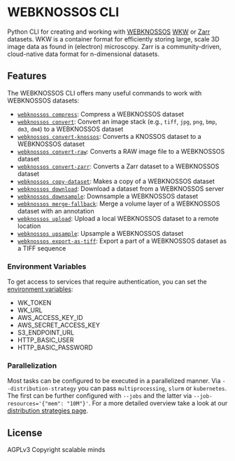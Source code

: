 # WEBKNOSSOS CLI

Python CLI for creating and working with [WEBKNOSSOS](https://webknossos.org/) [WKW](https://docs.webknossos.org/webknossos/data/wkw.html) or [Zarr](https://docs.webknossos.org/webknossos/data/zarr.html) datasets. WKW is a container format for efficiently storing large, scale 3D image data as found in (electron) microscopy. Zarr is a community-driven, cloud-native data format for n-dimensional datasets.

## Features

The WEBKNOSSOS CLI offers many useful commands to work with WEBKNOSSOS datasets:

- [`webknossos compress`](compress.md): Compress a WEBKNOSSOS dataset
- [`webknossos convert`](convert.md#convert): Convert an image stack (e.g., `tiff`, `jpg`, `png`, `bmp`, `dm3`, `dm4`) to a WEBKNOSSOS dataset
- [`webknossos convert-knossos`](convert.md#convert-knossos): Converts a KNOSSOS dataset to a WEBKNOSSOS dataset
- [`webknossos convert-raw`](convert.md#convert-raw): Converts a RAW image file to a WEBKNOSSOS dataset
- [`webknossos convert-zarr`](convert.md#convert-zarr): Converts a Zarr dataset to a WEBKNOSSOS dataset 
- [`webknossos copy-dataset`](copy-dataset.md): Makes a copy of a WEBKNOSSOS dataset
- [`webknossos download`](download.md): Download a dataset from a WEBKNOSSOS server
- [`webknossos downsample`](downsample.md): Downsample a WEBKNOSSOS dataset
- [`webknossos merge-fallback`](merge-fallback.md): Merge a volume layer of a WEBKNOSSOS dataset with an annotation
- [`webknossos upload`](upload.md): Upload a local WEBKNOSSOS dataset to a remote location
- [`webknossos upsample`](upsample.md): Upsample a WEBKNOSSOS dataset
- [`webknossos export-as-tiff`](export-as-tiff.md): Export a part of a WEBKNOSSOS dataset as a TIFF sequence

### Environment Variables

To get access to services that require authentication, you can set the [environment variables](environment_variables.md):

- WK_TOKEN
- WK_URL
- AWS_ACCESS_KEY_ID
- AWS_SECRET_ACCESS_KEY
- S3_ENDPOINT_URL
- HTTP_BASIC_USER
- HTTP_BASIC_PASSWORD

### Parallelization

Most tasks can be configured to be executed in a parallelized manner. Via `--distribution-strategy` you can pass `multiprocessing`, `slurm` or `kubernetes`. The first can be further configured with `--jobs` and the latter via `--job-resources='{"mem": "10M"}'`. For a more detailed overview take a look at our [distribution strategies page](distribution_strategies.md).

## License
AGPLv3
Copyright scalable minds

